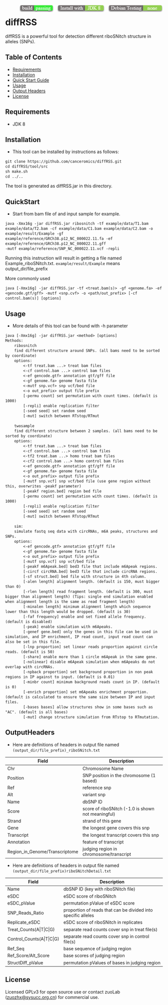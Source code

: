 <img src="icon.png" align="right" />

# diffRSS

diffRSS is a powerful tool for detection  different riboSNitch structure in alleles (SNPs).



## Table of Contents
* [Requirements](#Requirements)
* [Installation](#Installation)
* [Quick Start Guide](#QuickStart)
* [Usage](#Usage)
* [Output Headers](#OutputHeaders)
* [License](#License)

## Requirements

* JDK 8

## Installation

* This tool can be installed by instructions as follows:

```
git clone https://github.com/canceromics/diffRSS.git
cd diffRSS/tool/src
sh make.sh
cd ../..
```
The tool is generated as diffRSS.jar in this directory.

## QuickStart

* Start from bam file of and input sample for example.

```
java -Xmx16g -jar diffRSS.jar ribosnitch -tf example/data/T1.bam example/data/T2.bam -cf example/data/C1.bam example/data/C2.bam -o example/result/Example -gf example/reference/GRCh38.p12_NC_000022.11.fa -ef example/reference/GRCh38.p12_NC_000022.11.gff 
-mutf example/reference/SNP_NC_000022.11.vcf -repli
```
Running this instruction will result in getting a file named Example_riboSNitch.txt. `example/result/Example` means output_dir/file_prefix

More commonly used

```
java [-Xmx16g] -jar diffRSS.jar -tf <treat.bam(s)> -gf <genome.fa> -ef <gencode.gtf/gff> -mutf <snp.cvf> -o <path/out_prefix> [-cf control.bam(s)] [options]
```

## Usage

* More details of this tool can be found with -h parameter

```
java [-Xmx16g] -jar diffRSS.jar <method> [options]
Methods:
    ribosnitch
    find different structure around SNPs. (all bams need to be sorted by coordinate)
    options:
        <-tf treat.bam ...> treat bam files
        <-cf control.bam ...> control bam files
        <-ef gencode.gtf> annotation gtf/gff file
        <-gf genome.fa> genome fasta file
        <-mutf snp.vcf> snp vcf/bed file
        <-o out_prefix> output file prefix
        [-permu count] set permutation with count times. (default is 1000)
        [-repli] enable replication filter
        [-seed seed] set random seed
        [-mut] switch between RTstop/RTmut
        
    twosample
    find different structure between 2 samples. (all bams need to be sorted by coordinate)
    options:
        <-tf treat.bam ...> treat bam files
        <-cf control.bam ...> control bam files
        <-tf2 treat.bam ...> homo treat bam files
        <-cf2 control.bam ...> homo control bam files
        <-ef gencode.gtf> annotation gtf/gff file
        <-gf genome.fa> genome fasta file
        <-o out_prefix> output file prefix
        [-mutf snp.vcf] snp vcf/bed file (use gene region without this, overwrites -peakf parameter)
        [-peakf region.bed] region bed file
        [-permu count] set permutation with count times. (default is 1000)
        [-repli] enable replication filter
        [-seed seed] set random seed
        [-mut] switch between RTstop/RTmut
    
    sim:
    simulate fastq seq data with circRNAs, m6A peaks, structures and SNPs.
    options:
        <-ef gencode.gtf> annotation gtf/gff file
        <-gf genome.fa> genome fasta file
        <-o out_prefix> output file prefix
        [-mutf snp.vcf] snp vcf/bed file
        [-peakf m6Apeak.bed] bed3 file that include m6Apeak regions.
        [-circf circRNA.bed] bed3 file that include circRNA regions.
        [-sf struct.bed] bed file with structure in 4th column.
        [-alen length] alignment length. (default is 150, must bigger than 0)
        [-rlen length] read fragment length. (default is 300, must bigger than alignment length) (Tips: single end simulation enabled when alignment length is the same as read fragment length)
        [-minalen length] minimum alignment length which sequence lower than this length would be dropped. (default is 30)
        [-faf frequency] enable and set fixed allele frequency. (default is disabled)
        [-peak] enable simulation with m6Apeaks.
        [-genef gene.bed] only the genes in this file can be used in simulation, and IP enrichment, IP read count, input read count can also be set in this file.
        [-lnp proportion] set linear reads proportion against circle reads. (default is 50)
        [-share] enable more than 1 circle m6Apeak in the same gene.
        [-nolinear] disable m6Apeak simulation when m6Apeaks do not overlap with circRNAs.
        [-npback proportion] set background proportion in non peak regions in IP against to input. (default is 0.01)
        [-minbr count] minimum background reads count in IP. (default is 0)
        [-enrich proportion] set m6Apeaks enrichment proportion. (default is calculated to ensure the same size between IP and input files.
        [-bases bases] allow structures show in some bases such as "AC". (default is all bases)
        [-mut] change structure simulation from RTstop to RTmutation.
```

## OutputHeaders

* Here are definitions of headers in output file named `(output_dir/file_prefix)_riboSNitch.txt`

| Field       | Description                           |
| ---------- | ------------------------------------ |
| Chr | Chromosome Name|
| Position | SNP position in the chromosome (1 based) |
| Ref | reference snp |
| Alt | variant snp |
| Name | dbSNP ID |
| Score | score of riboSNitch (-1.0 is shown not meaningful) |
| Strand | strand of this gene |
| Gene | the longest gene covers this snp |
| Transcript | the longest transcript covers this snp |
| Annotation | feature of transcript |
| Region_in_Genome/Transcriptome | judging region in chromosome/transcript |

* Here are definitions of headers in output file named `(output_dir/file_prefix)riboSNitchDetail.txt`

| Field       | Description                           |
| ---------- | ------------------------------------ |
| Name | dbSNP ID (key with riboSNitch file) |
| eSDC | eSDC score of riboSNitch |
| eSDC_pValue | permutation pValue of eSDC score |
| SNP_Reads_Ratio | proportion of reads that can be divided into specific alleles |
| Replicate_eSDC | eSDC score of riboSNitch in replicates |
| Treat_Counts(A\|T\|C\|G) | separate read counts cover snp in treat file(s) |
| Control_Counts(A\|T\|C\|G) | separate read counts cover snp in control file(s) |
| Ref_Seq | base sequence of judging region |
| Ref_Score/Alt_Score | base scores of judging region |
| StructDiff_pValue | permutation pValues of bases in judging region |

## License
Licensed GPLv3 for open source use or contact zuoLab (zuozhx@sysucc.org.cn) for commercial use.
